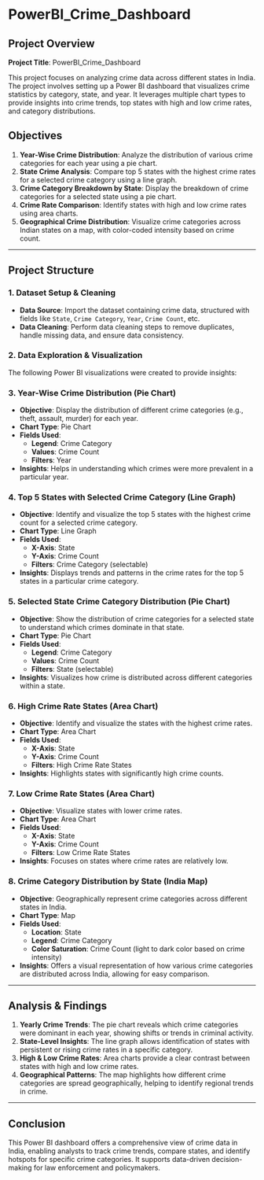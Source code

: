 # PowerBI_Crime_Dashboard

## Project Overview

**Project Title**: PowerBI_Crime_Dashboard


This project focuses on analyzing crime data across different states in India. The project involves setting up a Power BI dashboard that visualizes crime statistics by category, state, and year. It leverages multiple chart types to provide insights into crime trends, top states with high and low crime rates, and category distributions.

## Objectives

1. **Year-Wise Crime Distribution**: Analyze the distribution of various crime categories for each year using a pie chart.
2. **State Crime Analysis**: Compare top 5 states with the highest crime rates for a selected crime category using a line graph.
3. **Crime Category Breakdown by State**: Display the breakdown of crime categories for a selected state using a pie chart.
4. **Crime Rate Comparison**: Identify states with high and low crime rates using area charts.
5. **Geographical Crime Distribution**: Visualize crime categories across Indian states on a map, with color-coded intensity based on crime count.

---

## Project Structure

### 1. **Dataset Setup & Cleaning**

- **Data Source**: Import the dataset containing crime data, structured with fields like `State`, `Crime Category`, `Year`, `Crime Count`, etc.
- **Data Cleaning**: Perform data cleaning steps to remove duplicates, handle missing data, and ensure data consistency.

### 2. **Data Exploration & Visualization**

The following Power BI visualizations were created to provide insights:

### 3. **Year-Wise Crime Distribution (Pie Chart)**

- **Objective**: Display the distribution of different crime categories (e.g., theft, assault, murder) for each year.
- **Chart Type**: Pie Chart
- **Fields Used**:
  - **Legend**: Crime Category
  - **Values**: Crime Count
  - **Filters**: Year
- **Insights**: Helps in understanding which crimes were more prevalent in a particular year.

### 4. **Top 5 States with Selected Crime Category (Line Graph)**

- **Objective**: Identify and visualize the top 5 states with the highest crime count for a selected crime category.
- **Chart Type**: Line Graph
- **Fields Used**:
  - **X-Axis**: State
  - **Y-Axis**: Crime Count
  - **Filters**: Crime Category (selectable)
- **Insights**: Displays trends and patterns in the crime rates for the top 5 states in a particular crime category.

### 5. **Selected State Crime Category Distribution (Pie Chart)**

- **Objective**: Show the distribution of crime categories for a selected state to understand which crimes dominate in that state.
- **Chart Type**: Pie Chart
- **Fields Used**:
  - **Legend**: Crime Category
  - **Values**: Crime Count
  - **Filters**: State (selectable)
- **Insights**: Visualizes how crime is distributed across different categories within a state.

### 6. **High Crime Rate States (Area Chart)**

- **Objective**: Identify and visualize the states with the highest crime rates.
- **Chart Type**: Area Chart
- **Fields Used**:
  - **X-Axis**: State
  - **Y-Axis**: Crime Count
  - **Filters**: High Crime Rate States
- **Insights**: Highlights states with significantly high crime counts.

### 7. **Low Crime Rate States (Area Chart)**

- **Objective**: Visualize states with lower crime rates.
- **Chart Type**: Area Chart
- **Fields Used**:
  - **X-Axis**: State
  - **Y-Axis**: Crime Count
  - **Filters**: Low Crime Rate States
- **Insights**: Focuses on states where crime rates are relatively low.

### 8. **Crime Category Distribution by State (India Map)**

- **Objective**: Geographically represent crime categories across different states in India.
- **Chart Type**: Map
- **Fields Used**:
  - **Location**: State
  - **Legend**: Crime Category
  - **Color Saturation**: Crime Count (light to dark color based on crime intensity)
- **Insights**: Offers a visual representation of how various crime categories are distributed across India, allowing for easy comparison.

---

## Analysis & Findings

1. **Yearly Crime Trends**: The pie chart reveals which crime categories were dominant in each year, showing shifts or trends in criminal activity.
2. **State-Level Insights**: The line graph allows identification of states with persistent or rising crime rates in a specific category.
3. **High & Low Crime Rates**: Area charts provide a clear contrast between states with high and low crime rates.
4. **Geographical Patterns**: The map highlights how different crime categories are spread geographically, helping to identify regional trends in crime.

---

## Conclusion

This Power BI dashboard offers a comprehensive view of crime data in India, enabling analysts to track crime trends, compare states, and identify hotspots for specific crime categories. It supports data-driven decision-making for law enforcement and policymakers.
